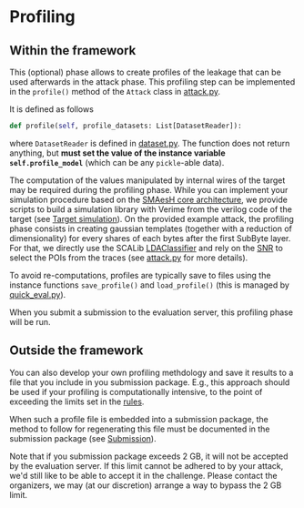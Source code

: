 # Profiling

## Within the framework

This (optional) phase allows to create profiles of the leakage that can be used
afterwards in the attack phase.
This profiling step can be implemented in the
`profile()` method of the `Attack` class in
[attack.py](https://github.com/simple-crypto/SMAesH-challenge/blob/main/demo_submission/attack.py).

It is defined as follows
```python
def profile(self, profile_datasets: List[DatasetReader]):
```
where `DatasetReader` is defined in
[dataset.py](https://github.com/simple-crypto/SMAesH-challenge/blob/main/demo_submission/dataset.py).
The function does not return anything, but **must set the value of the instance
variable `self.profile_model`** (which can be any `pickle`-able data).

The computation of the values manipulated by internal wires of the target may be
required during the profiling phase. While you can implement your
simulation procedure based on the
[SMAesH core architecture](https://github.com/simple-crypto/SMAesH), we provide
scripts to build a simulation library with Verime from the verilog code of the target (see
[Target simulation](./target_simulation.md)).  On the provided example attack, the
profiling phase consists in creating gaussian templates (together with a
reduction of dimensionality) for every shares of each bytes after the first
SubByte layer. For that, we directly use the SCALib
[LDAClassifier](https://scalib.readthedocs.io/en/stable/source/_generated/scalib.modeling.LDAClassifier.html#scalib.modeling.LDAClassifier)
and rely on the [SNR](https://scalib.readthedocs.io/en/stable/source/_generated/scalib.metrics.SNR.html) to select the POIs from the traces
(see [attack.py](https://github.com/simple-crypto/SMAesH-challenge/blob/main/demo_submission/attack.py) for more details).

To avoid re-computations, profiles are typically save to files using the
instance functions `save_profile()` and `load_profile()` (this is managed by
[quick_eval.py](https://github.com/simple-crypto/SMAesH-challenge/blob/main/demo_submission/quick_eval.py)).

When you submit a submission to the evaluation server, this profiling phase will be run.

## Outside the framework

You can also develop your own profiling methdology and save it results to a
file that you include in you submission package.
E.g., this approach should be used if your profiling is computationally
intensive, to the point of exceeding the limits set in the [rules](./rules.md).

When such a profile file is embedded into a submission package, the method to
follow for regenerating this file must be documented in the submission package (see
[Submission](./submission.md)).

Note that if you submission package exceeds 2 GB, it will not be accepted by
the evaluation server.
If this limit cannot be adhered to by your attack, we'd still like to be able
to accept it in the challenge. Please contact the organizers, we may (at our
discretion) arrange a way to bypass the 2 GB limit.

